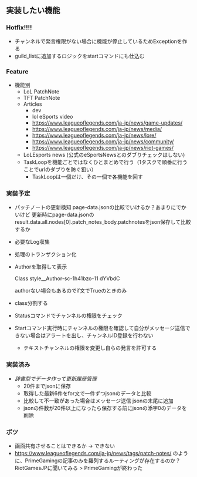 ## 実装したい機能
### Hotfix!!!!
* チャンネルで発言権限がない場合に機能が停止しているためExceptionを作る
* guild_listに追加するロジックをstartコマンドにも仕込む

### Feature
* 機能別
  * LoL PatchNote
  * TFT PatchNote
  * Articles
    * dev
    * lol eSports video
    * https://www.leagueoflegends.com/ja-jp/news/game-updates/
    * https://www.leagueoflegends.com/ja-jp/news/media/
    * https://www.leagueoflegends.com/ja-jp/news/lore/
    * https://www.leagueoflegends.com/ja-jp/news/community/
    * https://www.leagueoflegends.com/ja-jp/news/riot-games/
  * LoLEsports news (公式のeSportsNewsとのダブりチェックはしない)
  * TaskLoopを機能ごとではなくひとまとめで行う（1タスクで順番に行うことでurlのダブりを防ぐ狙い）
    * TaskLoopは一個だけ、その一個で各機能を回す

### 実装予定
* パッチノートの更新検知
  page-data.jsonの比較でいけるか？あまりにでかいけど
  更新時にpage-data.jsonのresult.data.all.nodes[0].patch_notes_body.patchnotesをjson保存して比較するか
* 必要なLog収集
* 処理のトランザクション化
* Authorを取得して表示
  
  Class style__Author-sc-1h41bzo-11 dYVbdC

  authorない場合もあるのでif文でTrueのときのみ
* class分割する
* Statusコマンドでチャンネルの権限をチェック
* Startコマンド実行時にチャンネルの権限を確認して自分がメッセージ送信できない場合はアラートを出し、チャンネルID登録を行わない
  * テキストチャンネルの権限を変更し自らの発言を許可する  

### 実装済み
* _辞書型でデータ作って更新履歴管理_
  * 20件までjsonに保存
  * 取得した最新6件をfor文で一件ずつjsonのデータと比較
  * 比較して不一致があった場合はメッセージ送信 jsonの末尾に追加
  * jsonの件数が20件以上になったら保存する前にjsonの添字0のデータを削除

### ボツ
* 画面共有させることはできるか → できない
* https://www.leagueoflegends.com/ja-jp/news/tags/patch-notes/ のように、PrimeGamingの記事のみを羅列するルーティングが存在するのか？RiotGamesJPに聞いてみる > PrimeGamingが終わった
